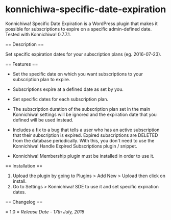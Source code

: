 # konnichiwa-specific-date-expiration

Konnichiwa! Specific Date Expiration is a WordPress plugin that makes it possible for subscriptions to expire on a specific admin-defined date. Tested with Konnichiwa! 0.7.7.1.

== Description ==

Set specific expiration dates for your subscription plans (eg. 2016-07-23). 

== Features ==

*  Set the specific date on which you want subscriptions to your subscription plan to expire.

*  Subscriptions expire at a defined date as set by you.

*  Set specific dates for each subscription plan. 

*  The subscription duration of the subscription plan set in the main Konnichiwa! settings will be ignored and the expiration date that you defined will be used instead.

*  Includes a fix to a bug that tells a user who has an active subscription that their subscription is expired. Expired subscriptions are DELETED from the database periodically. With this, you don't need to use the Konnichiwa! Handle Expired Subscriptions plugin / snippet.

*  Konnichiwa! Membership plugin must be installed in order to use it.

== Installation ==

1. Upload the plugin by going to Plugins > Add New > Upload then click on install.
2. Go to Settings > Konnichiwa! SDE to use it and set specific expiration dates.

== Changelog ==

= 1.0 =
*Release Date - 17th July, 2016*
